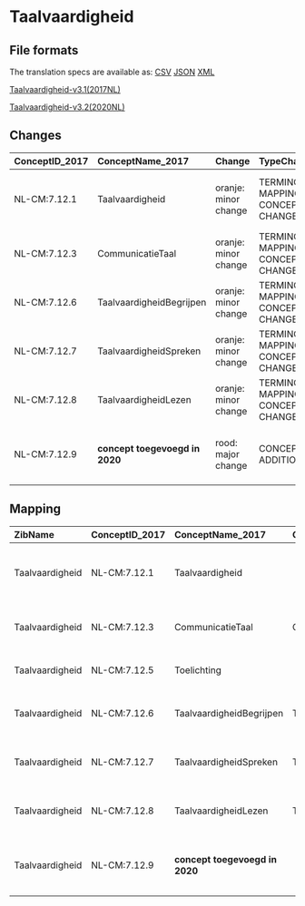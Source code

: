 # Taalvaardigheid
## File formats

The translation specs are available as: 
[CSV](../csv/Taalvaardigheid.csv) [JSON](../json/Taalvaardigheid.json) [XML](../xml/Taalvaardigheid.xml)



[Taalvaardigheid-v3.1(2017NL)](https://zibs.nl/wiki/Taalvaardigheid-v3.1(2017NL))

[Taalvaardigheid-v3.2(2020NL)](https://zibs.nl/wiki/Taalvaardigheid-v3.2(2020NL))









## Changes

| ConceptID_2017   | ConceptName_2017               | Change               | TypeChange                         | Impact_heen   | TRANSLATIE_spec_heen                                                                         | Impact_terug   | TRANSLATIE_spec_terug                                                                         | Omschrijving                                                                                                |
|:-----------------|:-------------------------------|:---------------------|:-----------------------------------|:--------------|:---------------------------------------------------------------------------------------------|:---------------|:----------------------------------------------------------------------------------------------|:------------------------------------------------------------------------------------------------------------|
| NL-CM:7.12.1     | Taalvaardigheid                | oranje: minor change | TERMINOLOGY MAPPING CONCEPT CHANGE | Medium        | SCT DefinitionCode [blank] -> [284530008 Bevinding betreffende communicatie, spraak en taal] | Medium         | SCT DefinitionCode  [284530008 Bevinding betreffende communicatie, spraak en taal] -> [blank] | SNOMED CT DefintionCode concept aangepast                                                                   |
| NL-CM:7.12.3     | CommunicatieTaal               | oranje: minor change | TERMINOLOGY MAPPING CONCEPT CHANGE | Medium        | SCT DefinitionCode [blank] -> [161139007 Language spoken]                                    | Medium         | SCT DefinitionCode  [161139007 Language spoken] -> [blank]                                    | SNOMED CT DefintionCode concept aangepast                                                                   |
| NL-CM:7.12.6     | TaalvaardigheidBegrijpen       | oranje: minor change | TERMINOLOGY MAPPING CONCEPT CHANGE | Medium        | SCT DefinitionCode [blank] -> [46977006 Language comprehension]                              | Medium         | SCT DefinitionCode  [46977006 Language comprehension] -> [blank]                              | SNOMED CT DefintionCode concept aangepast                                                                   |
| NL-CM:7.12.7     | TaalvaardigheidSpreken         | oranje: minor change | TERMINOLOGY MAPPING CONCEPT CHANGE | Medium        | SCT DefinitionCode [blank] -> [286367001 Ability to speak]                                   | Medium         | SCT DefinitionCode  [286367001 Ability to speak] -> [blank]                                   | SNOMED CT DefintionCode concept aangepast                                                                   |
| NL-CM:7.12.8     | TaalvaardigheidLezen           | oranje: minor change | TERMINOLOGY MAPPING CONCEPT CHANGE | Medium        | SCT DefinitionCode [blank] -> [ 309250007 Ability to read]                                   | Medium         | SCT DefinitionCode  [ 309250007 Ability to read] -> [blank]                                   | SNOMED CT DefintionCode concept aangepast                                                                   |
| NL-CM:7.12.9     | **concept toegevoegd in 2020** | rood: major change   | CONCEPT ADDITION                   | Low           |                                                                                              | High           | IF source <> [blank] THEN source -> target=[non-zib item]                                     | Element CommunicatieBijzonderheden toegevoegd met een waardelijst die gebarentaal en Braille schrift bevat. |

## Mapping

| ZibName         | ConceptID_2017   | ConceptName_2017               | Codelists_2017                    | Change                  | ConceptID_2020   | ConceptName_2020           | Codelists_2020                      | Bits     | Omschrijving                                                                                                | TypeChange                         | Impact_heen   | TRANSLATIE_spec_heen                                                                         | Impact_terug   | TRANSLATIE_spec_terug                                                                         |
|:----------------|:-----------------|:-------------------------------|:----------------------------------|:------------------------|:-----------------|:---------------------------|:------------------------------------|:---------|:------------------------------------------------------------------------------------------------------------|:-----------------------------------|:--------------|:---------------------------------------------------------------------------------------------|:---------------|:----------------------------------------------------------------------------------------------|
| Taalvaardigheid | NL-CM:7.12.1     | Taalvaardigheid                |                                   | oranje: minor change    | NL-CM:7.12.1     | Taalvaardigheid            |                                     | ZIB-1192 | SNOMED CT DefintionCode concept aangepast                                                                   | TERMINOLOGY MAPPING CONCEPT CHANGE | Medium        | SCT DefinitionCode [blank] -> [284530008 Bevinding betreffende communicatie, spraak en taal] | Medium         | SCT DefinitionCode  [284530008 Bevinding betreffende communicatie, spraak en taal] -> [blank] |
| Taalvaardigheid | NL-CM:7.12.3     | CommunicatieTaal               | CommunicatieTaalCodelijst         | oranje: minor change    | NL-CM:7.12.3     | CommunicatieTaal           | CommunicatieTaalCodelijst           | ZIB-1192 | SNOMED CT DefintionCode concept aangepast                                                                   | TERMINOLOGY MAPPING CONCEPT CHANGE | Medium        | SCT DefinitionCode [blank] -> [161139007 Language spoken]                                    | Medium         | SCT DefinitionCode  [161139007 Language spoken] -> [blank]                                    |
| Taalvaardigheid | NL-CM:7.12.5     | Toelichting                    |                                   | groen: geen wijzigingen | NL-CM:7.12.5     | Toelichting                |                                     |          |                                                                                                             |                                    |               |                                                                                              |                |                                                                                               |
| Taalvaardigheid | NL-CM:7.12.6     | TaalvaardigheidBegrijpen       | TaalvaardigheidBegrijpenCodelijst | oranje: minor change    | NL-CM:7.12.6     | TaalvaardigheidBegrijpen   | TaalvaardigheidBegrijpenCodelijst   | ZIB-1192 | SNOMED CT DefintionCode concept aangepast                                                                   | TERMINOLOGY MAPPING CONCEPT CHANGE | Medium        | SCT DefinitionCode [blank] -> [46977006 Language comprehension]                              | Medium         | SCT DefinitionCode  [46977006 Language comprehension] -> [blank]                              |
| Taalvaardigheid | NL-CM:7.12.7     | TaalvaardigheidSpreken         | TaalvaardigheidSprekenCodelijst   | oranje: minor change    | NL-CM:7.12.7     | TaalvaardigheidSpreken     | TaalvaardigheidSprekenCodelijst     | ZIB-1192 | SNOMED CT DefintionCode concept aangepast                                                                   | TERMINOLOGY MAPPING CONCEPT CHANGE | Medium        | SCT DefinitionCode [blank] -> [286367001 Ability to speak]                                   | Medium         | SCT DefinitionCode  [286367001 Ability to speak] -> [blank]                                   |
| Taalvaardigheid | NL-CM:7.12.8     | TaalvaardigheidLezen           | TaalvaardigheidLezenCodelijst     | oranje: minor change    | NL-CM:7.12.8     | TaalvaardigheidLezen       | TaalvaardigheidLezenCodelijst       | ZIB-1192 | SNOMED CT DefintionCode concept aangepast                                                                   | TERMINOLOGY MAPPING CONCEPT CHANGE | Medium        | SCT DefinitionCode [blank] -> [ 309250007 Ability to read]                                   | Medium         | SCT DefinitionCode  [ 309250007 Ability to read] -> [blank]                                   |
| Taalvaardigheid | NL-CM:7.12.9     | **concept toegevoegd in 2020** |                                   | rood: major change      | NL-CM:7.12.9     | CommunicatieBijzonderheden | CommunicatieBijzonderhedenCodelijst | ZIB-983  | Element CommunicatieBijzonderheden toegevoegd met een waardelijst die gebarentaal en Braille schrift bevat. | CONCEPT ADDITION                   | Low           |                                                                                              | High           | IF source <> [blank] THEN source -> target=[non-zib item]                                     |

